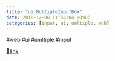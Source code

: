 ```yaml
---
title: "ui_MultipleInputBox"
date: 2018-12-06 11:56:04 +0900
categories: [input, ui, umltiple, web]
---
```


#web #ui #umltiple #input   



[🔗link](http://www.mins01.com/mh/tech/read/1216)